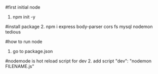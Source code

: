#first initial node
1. npm init -y

#install package
2. npm i express body-parser cors fs mysql nodemon tedious

#how to run node
1. go to package.json 

#nodemode is hot reload script for dev
2. add script "dev": "nodemon FILENAME.js"
